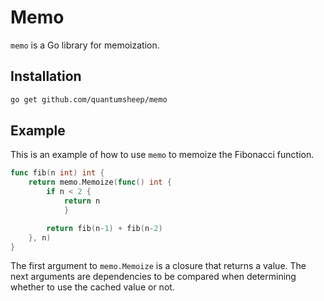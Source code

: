 # Memo

`memo` is a Go library for memoization.

## Installation

```bash
go get github.com/quantumsheep/memo
```

## Example

This is an example of how to use `memo` to memoize the Fibonacci function.

```go
func fib(n int) int {
    return memo.Memoize(func() int {
        if n < 2 {
            return n
            }

        return fib(n-1) + fib(n-2)
    }, n)
}
```

The first argument to `memo.Memoize` is a closure that returns a value. The next arguments are dependencies to be compared when determining whether to use the cached value or not.
